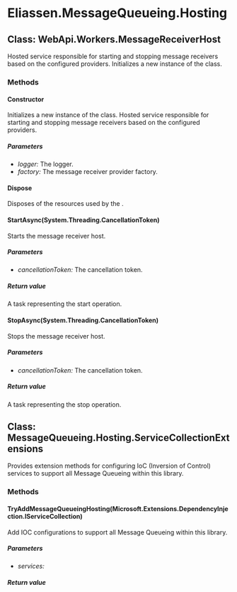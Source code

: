 ﻿# Eliassen.MessageQueueing.Hosting


## Class: WebApi.Workers.MessageReceiverHost
Hosted service responsible for starting and stopping message receivers based on the configured providers.
Initializes a new instance of the class.
### Methods


#### Constructor
Initializes a new instance of the class.
Hosted service responsible for starting and stopping message receivers based on the configured providers.

##### Parameters
* *logger:* The logger.
* *factory:* The message receiver provider factory.




#### Dispose
Disposes of the resources used by the .

#### StartAsync(System.Threading.CancellationToken)
Starts the message receiver host.

##### Parameters
* *cancellationToken:* The cancellation token.




##### Return value
A task representing the start operation.



#### StopAsync(System.Threading.CancellationToken)
Stops the message receiver host.

##### Parameters
* *cancellationToken:* The cancellation token.




##### Return value
A task representing the stop operation.



## Class: MessageQueueing.Hosting.ServiceCollectionExtensions
Provides extension methods for configuring IoC (Inversion of Control) services to support all Message Queueing within this library.
### Methods


#### TryAddMessageQueueingHosting(Microsoft.Extensions.DependencyInjection.IServiceCollection)
Add IOC configurations to support all Message Queueing within this library.

##### Parameters
* *services:* 




##### Return value


